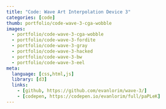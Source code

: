```yaml
---
title: "Code: Wave Art Interpolation Device 3"
categories: [code]
thumb: portfolio/code-wave-3-cga-wobble
images:
  - portfolio/code-wave-3-cga-wobble
  - portfolio/code-wave-3-fordite
  - portfolio/code-wave-3-gray
  - portfolio/code-wave-3-hacked
  - portfolio/code-wave-3-bw
  - portfolio/code-wave-3-eel
meta:
  language: [css,html,js]
  library: [d3]
  links:
    - [github, https://github.com/evanlorim/wave-3/]
    - [codepen, https://codepen.io/evanlorim/full/paPLeK]
---
```

